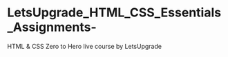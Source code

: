 # LetsUpgrade_HTML_CSS_Essentials_Assignments-
HTML &amp; CSS Zero to Hero live course by LetsUpgrade
